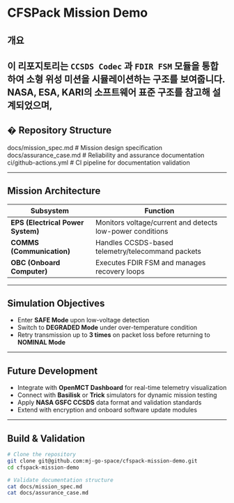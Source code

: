 # CFSPack Mission Demo

##  개요
이 리포지토리는 `CCSDS Codec` 과 `FDIR FSM` 모듈을 통합하여
소형 위성 미션을 시뮬레이션하는 구조를 보여줍니다.
NASA, ESA, KARI의 소프트웨어 표준 구조를 참고해 설계되었으며,
---

## � Repository Structure

docs/mission_spec.md # Mission design specification
docs/assurance_case.md # Reliability and assurance documentation
ci/github-actions.yml # CI pipeline for documentation validation



---

## Mission Architecture
| Subsystem | Function |
|------------|-----------|
| **EPS (Electrical Power System)** | Monitors voltage/current and detects low-power conditions |
| **COMMS (Communication)** | Handles CCSDS-based telemetry/telecommand packets |
| **OBC (Onboard Computer)** | Executes FDIR FSM and manages recovery loops |

---

## Simulation Objectives
- Enter **SAFE Mode** upon low-voltage detection  
- Switch to **DEGRADED Mode** under over-temperature condition  
- Retry transmission up to **3 times** on packet loss before returning to **NOMINAL Mode**

---

## Future Development
- Integrate with **OpenMCT Dashboard** for real-time telemetry visualization  
- Connect with **Basilisk** or **Trick** simulators for dynamic mission testing  
- Apply **NASA GSFC CCSDS** data format and validation standards  
- Extend with encryption and onboard software update modules  

---

## Build & Validation
```bash
# Clone the repository
git clone git@github.com:mj-go-space/cfspack-mission-demo.git
cd cfspack-mission-demo

# Validate documentation structure
cat docs/mission_spec.md
cat docs/assurance_case.md
